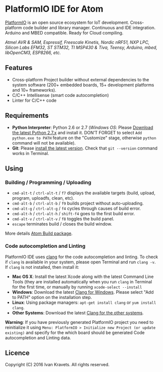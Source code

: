 # PlatformIO IDE for Atom

[PlatformIO](http://platformio.org/) is an open source ecosystem
for IoT development. Cross-platform code builder and library manager.
Continuous and IDE integration. Arduino and MBED compatible.
Ready for Cloud compiling.

*Atmel AVR & SAM, Espressif, Freescale Kinetis, Nordic nRF51, NXP LPC,
Silicon Labs EFM32, ST STM32, TI MSP430 & Tiva, Teensy, Arduino, mbed,
libOpenCM3, ESP8266, etc.*

## Features

* Cross-platform Project builder without external dependencies to the system software (200+ embedded boards, 15+ development platforms and 10+ frameworks).
* C/C++ Intellisense (smart code autocompletion)
* Linter for C/C++ code

## Requirements

* **Python Interpreter**: Python 2.6 or 2.7 (*Windows OS*: Please [Download the latest Python 2.7.x](https://www.python.org/downloads/)
  and install it. DON’T FORGET to select `Add python.exe to PATH` feature on
  the "Customize" stage, otherwise `python` command will not be available).
* **Git**: Please [install the latest version](https://git-scm.com/downloads).
  Check that `git --version` command works in Terminal.

## Using

### Building / Programming / Uploading

* `cmd-alt-t` / `ctrl-alt-t` / `f7` displays the available targets (build, upload, program, uploadfs, clean, etc).
* `cmd-alt-b` / `ctrl-alt-b` / `f9` builds project without auto-uploading.
* `cmd-alt-g` / `ctrl-alt-g` / `f4` cycles through causes of build error.
* `cmd-alt-h` / `ctrl-alt-h` / `shift-f4` goes to the first build error.
* `cmd-alt-v` / `ctrl-alt-v` / `f8` toggles the build panel.
* `escape` terminates build / closes the build window.

More details [Atom Build package](https://atom.io/packages/build).

### Code autocompletion and Linting

PlatformIO IDE uses [clang](http://clang.llvm.org) for the code autocompletion
and linting. To check if `clang` is available in your system, please open
Terminal and run `clang -v`. If `clang` is not installed, then install it:

- **Mac OS X**: Install the latest Xcode along with the latest Command Line Tools
  (they are installed automatically when you run `clang` in Terminal for the
  first time, or manually by running `xcode-select --install`
- **Windows**: Download the latest [Clang for Windows](http://llvm.org/releases/download.html).
  Please select "Add to PATH" option on the installation step.
- **Linux**: Using package managers: `apt-get install clang` or `yum install clang`.
- **Other Systems**: Download the latest [Clang for the other systems](http://llvm.org/releases/download.html).

**Warning**: If you have previously generated PlatformIO project you need to
reinitialize it using `Menu: PlatformIO > Initialize new Project (or update existing)`
and specify for the which board should be generated Code autocompletion and Linting data.

## Licence

Copyright (C) 2016 Ivan Kravets. All rights reserved.

